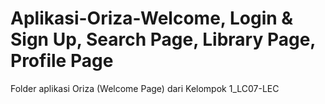 # Aplikasi-Oriza-Welcome, Login & Sign Up, Search Page, Library Page, Profile Page
Folder aplikasi Oriza (Welcome Page) dari Kelompok 1_LC07-LEC
